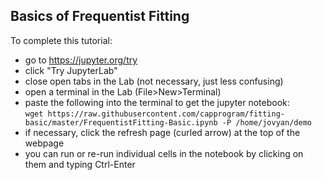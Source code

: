 ## Basics of Frequentist Fitting

To complete this tutorial:

 * go to https://jupyter.org/try
 * click "Try JupyterLab"
 * close open tabs in the Lab (not necessary, just less confusing)
 * open a terminal in the Lab (File>New>Terminal)
 * paste the following into the terminal to get the jupyter notebook:<br/>
  `wget https://raw.githubusercontent.com/capprogram/fitting-basic/master/FrequentistFitting-Basic.ipynb -P /home/jovyan/demo`
 * if necessary, click the refresh page (curled arrow) at the top of the webpage
 * you can run or re-run individual cells in the notebook by clicking on them and typing Ctrl-Enter
